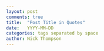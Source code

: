 ```yaml
---
layout: post
comments: true
title:  "Post Title in Quotes"
date:   YYYY-MM-DD
categories: tags separated by space
author: Nick Thompson
---
```

